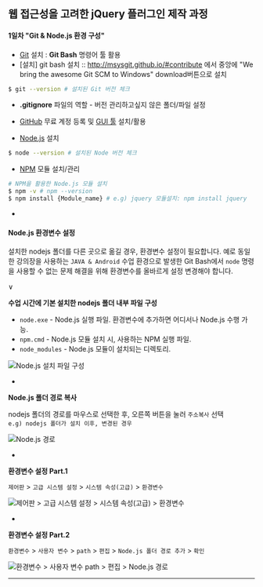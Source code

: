 ## 웹 접근성을 고려한 jQuery 플러그인 제작 과정

#### 1일차 "Git & Node.js 환경 구성"


* [Git](http://git-scm.com/) 설치 : **Git Bash** 명령어 툴 활용<br>
* [설치] git bash 설치 :: http://msysgit.github.io/#contribute  에서 중앙에 "We bring the awesome Git SCM to Windows" download버튼으로 설치<br>
```sh
$ git --version # 설치된 Git 버전 체크
```

* **.gitignore** 파일의 역할 - 버전 관리하고싶지 않은 폴더/파일 설정

* [GitHub](http://github.com/) 무료 계정 등록 및 [GUI 툴](http://windows.github.com) 설치/활용

* [Node.js](http://nodejs.org/) 설치
```sh
$ node --version # 설치된 Node 버전 체크
```

* [NPM](http://npmjs.org/) 모듈 설치/관리
```sh
# NPM을 활용한 Node.js 모듈 설치
$ npm -v # npm --version
$ npm install {Module_name} # e.g) jquery 모듈설치: npm install jquery
```

-

#### Node.js 환경변수 설정

설치한 nodejs 폴더를 다른 곳으로 옮길 경우, 환경변수 설정이 필요합니다.
예로 동일한 강의장을 사용하는 `JAVA & Android` 수업 환경으로 발생한
Git Bash에서 `node` 명령을 사용할 수 없는 문제 해결을 위해 환경변수를
올바르게 설정 변경해야 합니다.

∨

**수업 시간에 기본 설치한 nodejs 폴더 내부 파일 구성**

* `node.exe` - Node.js 실행 파일. 환경변수에 추가하면 어디서나 Node.js 수행 가능.
* `npm.cmd` - Node.js 모듈 설치 시, 사용하는 NPM 실행 파일.
* `node_modules` - Node.js 모듈이 설치되는 디렉토리.

![Node.js 설치 파일 구성](https://github.com/yamoo9/jQuery-Class/raw/master/GUIDE/node-01.jpg)

-

**Node.js 폴더 경로 복사**

nodejs 폴더의 경로를 마우스로 선택한 후, 오른쪽 버튼을 눌러 `주소복사` 선택<br>
`e.g) nodejs 폴더가 설치 이후, 변경된 경우`

![Node.js 경로](https://github.com/yamoo9/jQuery-Class/raw/master/GUIDE/node-03.jpg)

-

**환경변수 설정 Part.1**

`제어판` > `고급 시스템 설정` > `시스템 속성(고급)` > `환경변수`

![제어판 > 고급 시스템 설정 > 시스템 속성(고급) > 환경변수](https://github.com/yamoo9/jQuery-Class/raw/master/GUIDE/node-02.jpg)


-

**환경변수 설정 Part.2**

`환경변수` > `사용자 변수` > `path` > `편집` > `Node.js 폴더 경로 추가` > `확인`

![환경변수 > 사용자 변수 path > 편집 > Node.js 경로](https://github.com/yamoo9/jQuery-Class/raw/master/GUIDE/node-03.jpg)


<!-- [Node.js 사용자 환경변수 추가](http://combatguri.tistory.com/m/post/11) -->

---
